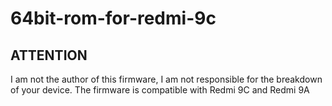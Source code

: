# 64bit-rom-for-redmi-9c

## ATTENTION
I am not the author of this firmware, I am not responsible for the breakdown of your device. The firmware is compatible with Redmi 9C and Redmi 9A


